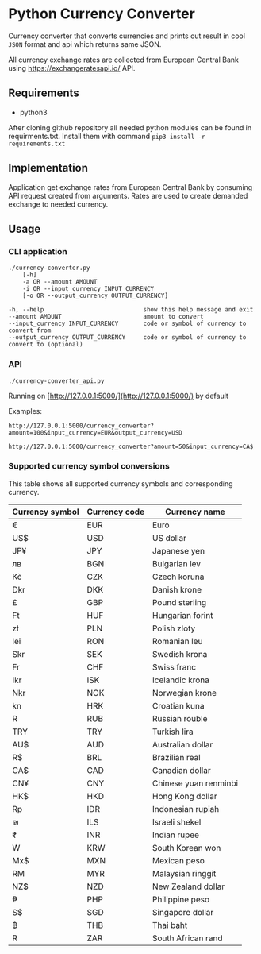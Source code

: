 # Python Currency Converter

Currency converter that converts currencies and prints out result
in cool `JSON` format and api which returns same JSON.

All currency exchange rates are collected from European Central Bank using https://exchangeratesapi.io/ API.

## Requirements

* python3

After cloning github repository all needed python modules can be found in requirments.txt.
Install them with command 
```pip3 install -r requirements.txt```

## Implementation

Application get exchange rates from European Central Bank by consuming API request created from arguments.
Rates are used to create demanded exchange to needed currency.

## Usage

### CLI application
```
./currency-converter.py
    [-h]
    -a OR --amount AMOUNT
    -i OR --input_currency INPUT_CURRENCY
    [-o OR --output_currency OUTPUT_CURRENCY]

-h, --help                            show this help message and exit
--amount AMOUNT                       amount to convert
--input_currency INPUT_CURRENCY       code or symbol of currency to convert from
--output_currency OUTPUT_CURRENCY     code or symbol of currency to convert to (optional)
```

### API

```
./currency-converter_api.py
```
 Running on [http://127.0.0.1:5000/](http://127.0.0.1:5000/) by default
   
 Examples:
```
http://127.0.0.1:5000/currency_converter?amount=100&input_currency=EUR&output_currency=USD

http://127.0.0.1:5000/currency_converter?amount=50&input_currency=CA$
```
   
  
### Supported currency symbol conversions

This table shows all supported currency symbols and corresponding currency.

| Currency symbol | Currency code | Currency name |
|-----|-----|---------------------------|
|  €  | EUR |   Euro                    |
| US$ | USD |	US dollar               |
| JP¥ | JPY |	Japanese yen            |
| лв  | BGN |	Bulgarian lev           |
| Kč  | CZK |	Czech koruna            |
| Dkr | DKK |	Danish krone            |
|  £  | GBP |	Pound sterling          |
| Ft  | HUF |	Hungarian forint        |
| zł  | PLN |	Polish zloty            |
| lei | RON |	Romanian leu            |
| Skr | SEK |	Swedish krona           |
| Fr  | CHF |	Swiss franc             |
| Ikr | ISK |	Icelandic krona         |
| Nkr | NOK |	Norwegian krone         |
| kn  | HRK |	Croatian kuna           |
|  R  | RUB |	Russian rouble          |
| TRY | TRY |	Turkish lira            |
| AU$ | AUD |	Australian dollar       |
| R$  | BRL |	Brazilian real          |
| CA$ | CAD |	Canadian dollar         |
| CN¥ | CNY |	Chinese yuan renminbi   |
| HK$ | HKD |	Hong Kong dollar        |
| Rp  | IDR |	Indonesian rupiah       |
|  ₪  | ILS |	Israeli shekel          |
|  ₹  | INR |	Indian rupee            |
|  W  | KRW |	South Korean won        |
| Mx$ | MXN |	Mexican peso            |
| RM  | MYR |	Malaysian ringgit       |
| NZ$ | NZD |	New Zealand dollar      |
|  ₱  | PHP |	Philippine peso         |
| S$  | SGD |	Singapore dollar        |
|  ฿  | THB |	Thai baht               |
|  R  | ZAR |	South African rand      |

